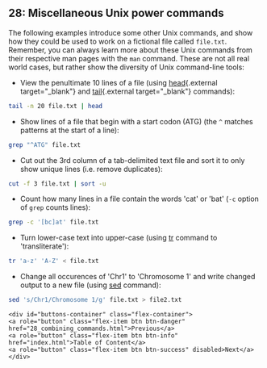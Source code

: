 ## 28: Miscellaneous Unix power commands

The following examples introduce some other Unix commands, and show how they could be used to work on a fictional file called `file.txt`. Remember, you can always learn more about these Unix commands from their respective man pages with the `man` command. These are not all real world cases, but rather show the diversity of Unix command-line tools:

+ View the penultimate 10 lines of a file (using [head](https://en.wikipedia.org/wiki/Head_(Unix)){.external target="_blank"} and [tail](https://en.wikipedia.org/wiki/Tail_(Unix)){.external target="_blank"} commands):

```bash
tail -n 20 file.txt | head
```

+ Show lines of a file that begin with a start codon (ATG) (the `^` matches patterns at the start of a line):

```bash
grep "^ATG" file.txt
```

+ Cut out the 3rd column of a tab-delimited text file and sort it to only show unique lines (i.e. remove duplicates):

```bash
cut -f 3 file.txt | sort -u
```

+ Count how many lines in a file contain the words 'cat' or 'bat' (`-c` option of `grep` counts lines):

```bash
grep -c '[bc]at' file.txt
```

+ Turn lower-case text into upper-case (using [tr][] command to 'transliterate'):

```bash
tr 'a-z' 'A-Z' < file.txt
```

[tr]: https://en.wikipedia.org/wiki/Tr_(Unix)

+ Change all occurences of 'Chr1' to 'Chromosome 1' and write changed output to a new file (using [sed][] command):

```bash
sed 's/Chr1/Chromosome 1/g' file.txt > file2.txt
```

[sed]: https://en.wikipedia.org/wiki/Sed

```{=html}	
<div id="buttons-container" class="flex-container">
<a role="button" class="flex-item btn btn-danger" href="28_combining_commands.html">Previous</a> 
<a role="button" class="flex-item btn btn-info" href="index.html">Table of Content</a> 
<a role="button" class="flex-item btn btn-success" disabled>Next</a>
</div>
```
